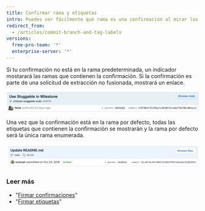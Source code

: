 ```yaml
---
title: Confirmar rama y etiquetas
intro: Puedes ver fácilmente qué rama es una confirmación al mirar las etiquetas debajo de la confirmación en la página de confirmación.
redirect_from:
  - /articles/commit-branch-and-tag-labels
versions:
  free-pro-team: '*'
  enterprise-server: '*'
---
```


Si tu confirmación no está en la rama predeterminada, un indicador mostarará las ramas que contienen la confirmación. Si la confirmación es parte de una solicitud de extracción no fusionada, mostrará un enlace.

![Etiqueta Commit branch (Confirmar rama)](/assets/images/help/commits/Commit-branch-label.png)

Una vez que la confirmación está en la rama por defecto, todas las etiquetas que contienen la confirmación se mostrarán y la rama por defecto será la única rama enumerada.

![Commit-master-label](/assets/images/help/commits/Commit-master-label.png)

### Leer más

* "[Firmar confirmaciones](/articles/signing-commits)"
* "[Firmar etiquetas](/articles/signing-tags)"
